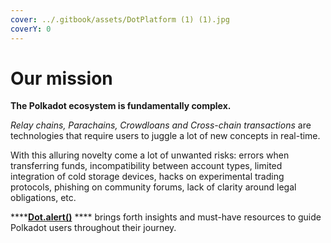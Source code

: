 ```yaml
---
cover: ../.gitbook/assets/DotPlatform (1) (1).jpg
coverY: 0
---
```


# Our mission

**The Polkadot ecosystem is fundamentally complex.**&#x20;

_Relay chains, Parachains, Crowdloans and Cross-chain transactions_ are technologies that require users to juggle a lot of new concepts in real-time.

With this alluring novelty come a lot of unwanted risks: errors when transferring funds, incompatibility between account types, limited integration of cold storage devices, hacks on experimental trading protocols, phishing on community forums, lack of clarity around legal obligations, etc.

****[**Dot.alert()**](../) **** brings forth insights and must-have resources to guide Polkadot users throughout their journey.

